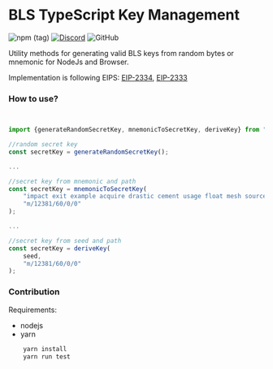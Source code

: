 # BLS TypeScript Key Management

![npm (tag)](https://img.shields.io/npm/v/bls-keygen/latest)
[![Discord](https://img.shields.io/discord/593655374469660673.svg?label=Discord&logo=discord)](https://discord.gg/aMxzVcr)
![GitHub](https://img.shields.io/github/license/chainsafe/bls-keygen)

Utility methods for generating valid BLS keys from random bytes or mnemonic for NodeJs and Browser.

Implementation is following EIPS: [EIP-2334](https://github.com/ethereum/EIPs/pull/2334), [EIP-2333](https://github.com/ethereum/EIPs/pull/2333)

### How to use?
```typescript


import {generateRandomSecretKey, mnemonicToSecretKey, deriveKey} from "bls-keygen";

//random secret key
const secretKey = generateRandomSecretKey();

...

//secret key from mnemonic and path
const secretKey = mnemonicToSecretKey(
    "impact exit example acquire drastic cement usage float mesh source private bulb twenty guitar neglect",
    "m/12381/60/0/0"    
);

...

//secret key from seed and path
const secretKey = deriveKey(
    seed,
    "m/12381/60/0/0"    
);
```

### Contribution

Requirements:
- nodejs
- yarn

```bash
    yarn install
    yarn run test
```
